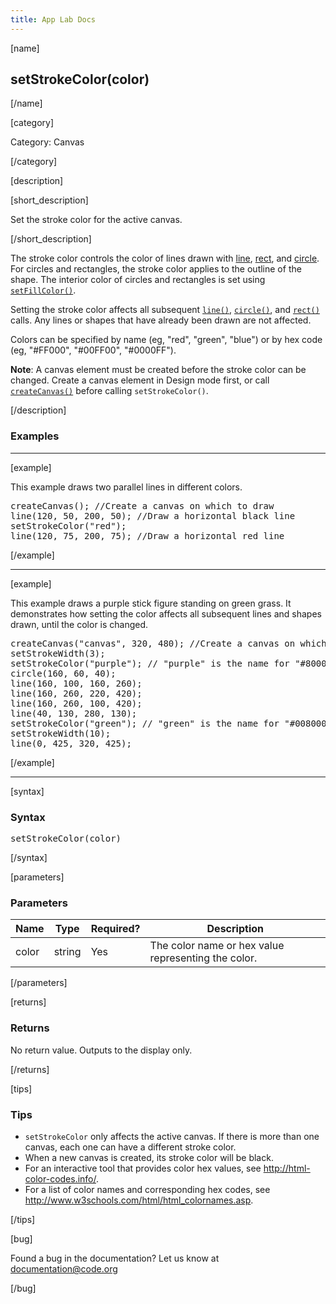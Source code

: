 ```yaml
---
title: App Lab Docs
---
```


[name]

## setStrokeColor(color)

[/name]


[category]

Category: Canvas

[/category]

[description]

[short_description]

Set the stroke color for the active canvas.

[/short_description]

The stroke color controls the color of lines drawn with [line](/applab/docs/line), [rect](/applab/docs/rect), and [circle](/applab/docs/circle). For circles and rectangles, the stroke color applies to the outline of the shape. The interior color of circles and rectangles is set using [`setFillColor()`](/applab/docs/setFillColor).

Setting the stroke color affects all subsequent [`line()`](/applab/docs/line), [`circle()`](/applab/docs/circle), and [`rect()`](/applab/docs/rect) calls. Any lines or shapes that have already been drawn are not affected.

Colors can be specified by name (eg, "red", "green", "blue") or by hex code (eg, "#FF000", "#00FF00", "#0000FF").

**Note**: A canvas element must be created before the stroke color can be changed. Create a canvas element in Design mode first, or call [`createCanvas()`](/applab/docs/createCanvas) before calling `setStrokeColor()`.

[/description]

### Examples
____________________________________________________

[example]

This example draws two parallel lines in different colors.

<pre>
createCanvas(); //Create a canvas on which to draw
line(120, 50, 200, 50); //Draw a horizontal black line
setStrokeColor("red");
line(120, 75, 200, 75); //Draw a horizontal red line
</pre>

[/example]

____________________________________________________

[example]

This example draws a purple stick figure standing on green grass. It demonstrates how setting the color affects all subsequent lines and shapes drawn, until the color is changed.

<pre>
createCanvas("canvas", 320, 480); //Create a canvas on which to draw
setStrokeWidth(3);
setStrokeColor("purple"); // "purple" is the name for "#800080"
circle(160, 60, 40);
line(160, 100, 160, 260);
line(160, 260, 220, 420);
line(160, 260, 100, 420);
line(40, 130, 280, 130);
setStrokeColor("green"); // "green" is the name for "#008000"
setStrokeWidth(10);
line(0, 425, 320, 425);
</pre>

[/example]
____________________________________________________

[syntax]

### Syntax
<pre>
setStrokeColor(color)
</pre>

[/syntax]

[parameters]

### Parameters

| Name  | Type | Required? | Description |
|-----------------|------|-----------|-------------|
| color | string | Yes | The color name or hex value representing the color.  |

[/parameters]

[returns]

### Returns
No return value. Outputs to the display only.

[/returns]

[tips]

### Tips
- `setStrokeColor` only affects the active canvas. If there is more than one canvas, each one can have a different stroke color.
- When a new canvas is created, its stroke color will be black.
- For an interactive tool that provides color hex values, see http://html-color-codes.info/.
- For a list of color names and corresponding hex codes, see http://www.w3schools.com/html/html_colornames.asp.

[/tips]

[bug]

Found a bug in the documentation? Let us know at documentation@code.org

[/bug]
